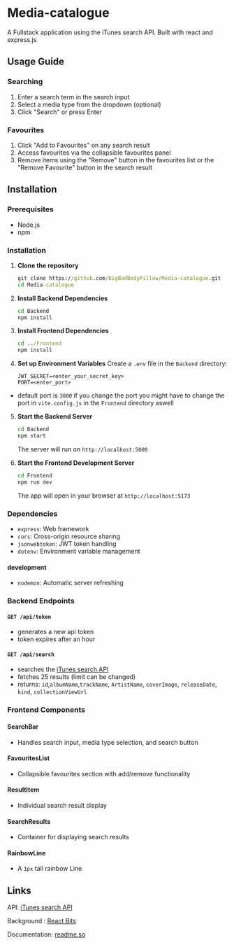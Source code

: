 # Media-catalogue

A Fullstack application using the iTunes search API. Built with react and express.js

## Usage Guide

### Searching

1. Enter a search term in the search input
2. Select a media type from the dropdown (optional)
3. Click "Search" or press Enter

### Favourites

1. Click "Add to Favourites" on any search result
2. Access favourites via the collapsible favourites panel
3. Remove items using the "Remove" button in the favourites list or the "Remove Favourite" button in the search result

## Installation

### Prerequisites

- Node.js
- npm

### Installation

1. **Clone the repository**

   ```cmd
   git clone https://github.com/BigBadBodyPillow/Media-catalogue.git
   cd Media-catalogue
   ```

2. **Install Backend Dependencies**

   ```cmd
   cd Backend
   npm install
   ```

3. **Install Frontend Dependencies**

   ```cmd
   cd ../Frontend
   npm install
   ```

4. **Set up Environment Variables**
   Create a `.env` file in the `Backend` directory:

   ```
   JWT_SECRET=<enter_your_secret_key>
   PORT=<enter_port>
   ```

- default port is `3000` if you change the port you might have to change the port in `vite.config.js` in the `Frontend` directory aswell

5. **Start the Backend Server**

   ```cmd
   cd Backend
   npm start
   ```

   The server will run on `http://localhost:5000`

6. **Start the Frontend Development Server**
   ```bash
   cd Frontend
   npm run dev
   ```
   The app will open in your browser at `http://localhost:5173`

### Dependencies

- `express`: Web framework
- `cors`: Cross-origin resource sharing
- `jsonwebtoken`: JWT token handling
- `dotenv`: Environment variable management

#### development

- `nodemon`: Automatic server refreshing

### Backend Endpoints

#### `GET /api/token`

- generates a new api token
- token expires after an hour

#### `GET /api/search`

- searches the [iTunes search API](https://developer.apple.com/library/archive/documentation/AudioVideo/Conceptual/iTuneSearchAPI/index.html#//apple_ref/doc/uid/TP40017632-CH3-SW1)
- fetches 25 results (limit can be changed)
- returns: `id`,`albumName`,`trackName`, `ArtistName`, `coverImage`, `releaseDate`, `kind`, `collectionViewUrl`

### Frontend Components

#### SearchBar

- Handles search input, media type selection, and search button

#### FavouritesList

- Collapsible favourites section with add/remove functionality

#### ResultItem

- Individual search result display

#### SearchResults

- Container for displaying search results

#### RainbowLine

- A `1px` tall rainbow Line

## Links

API: [iTunes search API](https://developer.apple.com/library/archive/documentation/AudioVideo/Conceptual/iTuneSearchAPI/index.html#//apple_ref/doc/uid/TP40017632-CH3-SW1)

Background : [React Bits](https://www.reactbits.dev/)

Documentation: [readme.so](https://readme.so/editor)
